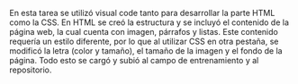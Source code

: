 En esta tarea se utilizó visual code tanto para desarrollar la parte HTML como la CSS. En HTML se creó la estructura y se incluyó el contenido de la página web, la cual cuenta con imagen, párrafos y listas. Este contenido requería un estilo diferente, por lo que al utilizar CSS en otra pestaña, se modificó la letra (color y tamaño), el tamaño de la imagen y el fondo de la página.
Todo esto se cargó y subió al campo de entrenamiento y al repositorio.

